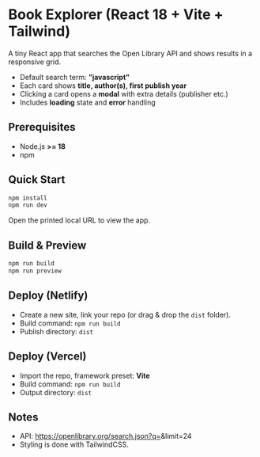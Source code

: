 # Book Explorer (React 18 + Vite + Tailwind)

A tiny React app that searches the Open Library API and shows results in a responsive grid.
- Default search term: **"javascript"**
- Each card shows **title, author(s), first publish year**
- Clicking a card opens a **modal** with extra details (publisher etc.)
- Includes **loading** state and **error** handling

## Prerequisites
- Node.js **>= 18**
- npm

## Quick Start
```bash
npm install
npm run dev
```

Open the printed local URL to view the app.

## Build & Preview
```bash
npm run build
npm run preview
```

## Deploy (Netlify)
- Create a new site, link your repo (or drag & drop the `dist` folder).
- Build command: `npm run build`
- Publish directory: `dist`

## Deploy (Vercel)
- Import the repo, framework preset: **Vite**
- Build command: `npm run build`
- Output directory: `dist`

## Notes
- API: https://openlibrary.org/search.json?q=<query>&limit=24
- Styling is done with TailwindCSS.
